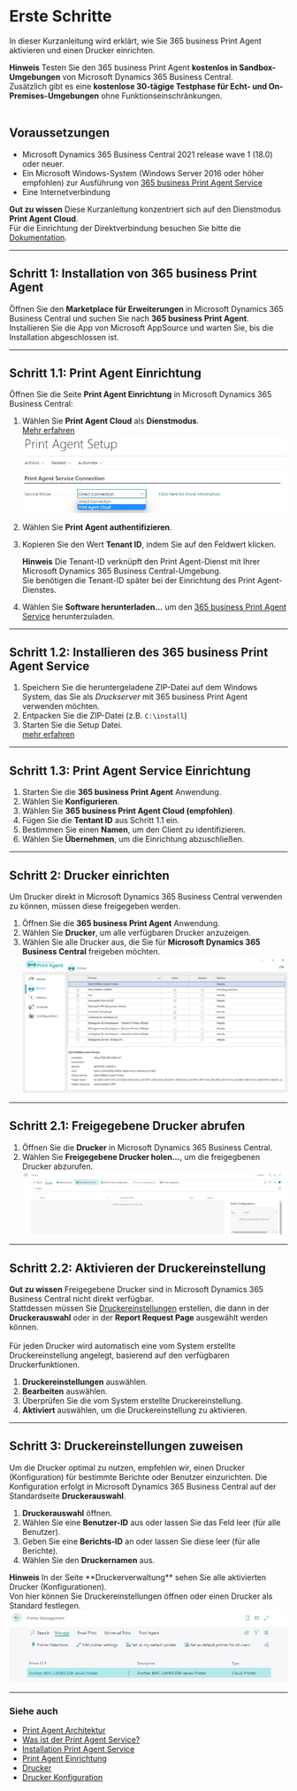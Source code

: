 # Erste Schritte

In dieser Kurzanleitung wird erklärt, wie Sie 365 business Print Agent aktivieren und einen Drucker einrichten.

<div class="alert alert-info">
    <i class="fa-duotone fa-solid fa-circle-info fa-xl"></i>
    <strong>Hinweis</strong>
	Testen Sie den 365 business Print Agent <strong>kostenlos in Sandbox-Umgebungen</strong> von Microsoft Dynamics 365 Business Central.<br>
	Zusätzlich gibt es eine <strong>kostenlose 30-tägige Testphase für Echt- und On-Premises-Umgebungen</strong> ohne Funktionseinschränkungen.
</div>
<br/>

## Voraussetzungen

 - Microsoft Dynamics 365 Business Central 2021 release wave 1 (18.0) oder neuer.
 - Ein Microsoft Windows-System (Windows Server 2016 oder höher empfohlen) zur Ausführung von [365 business Print Agent Service](print-agent-client-whatis.md) 
 - Eine Internetverbindung

<div class="alert alert-notice">
    <i class="fa-duotone fa-solid fa-lightbulb fa-xl"></i>
    <strong>Gut zu wissen</strong>
	Diese Kurzanleitung konzentriert sich auf den Dienstmodus <strong>Print Agent Cloud</strong>.<br/>
	Für die Einrichtung der Direktverbindung besuchen Sie bitte die <a href="setup.md">Dokumentation</a>.
</div>

---

## Schritt 1: Installation von 365 business Print Agent

Öffnen Sie den **Marketplace für Erweiterungen** in Microsoft Dynamics 365 Business Central und suchen Sie nach **365 business Print Agent**.
Installieren Sie die App von Microsoft AppSource und warten Sie, bis die Installation abgeschlossen ist.

---

## Schritt 1.1: Print Agent Einrichtung

Öffnen Sie die Seite **Print Agent Einrichtung** in Microsoft Dynamics 365 Business Central:

 1. Wählen Sie **Print Agent Cloud** als **Dienstmodus**.<br/>
	[Mehr erfahren](print-agent-whatis.md#architektur)<br/>
	![Print Agent Einrichtung - Dienstmodus Auswahl](/assets/images/365-business-print-agent/646d98fab6c688ad444f61f5397dce86873cda4a90db60986a40ba1eb3911ce9.png)
 2. Wählen Sie **Print Agent authentifizieren**.
 3. Kopieren Sie den Wert **Tenant ID**, indem Sie auf den Feldwert klicken.
    
	<div class="alert alert-info">
    <i class="fa-duotone fa-solid fa-circle-info fa-xl"></i>
    <strong>Hinweis</strong>
	Die Tenant-ID verknüpft den Print Agent-Dienst mit Ihrer Microsoft Dynamics 365 Business Central-Umgebung.<br>
	Sie benötigen die Tenant-ID später bei der Einrichtung des Print Agent-Dienstes.
    </div>
	
 4. Wählen Sie **Software herunterladen...** um den [365 business Print Agent Service](print-agent-client-whatis.md) herunterzuladen.

---

## Schritt 1.2: Installieren des 365 business Print Agent Service

 1. Speichern Sie die heruntergeladene ZIP-Datei auf dem Windows System, das Sie als _Druckserver_ mit 365 business Print Agent verwenden möchten.
 2. Entpacken Sie die ZIP-Datei (z.B. `C:\install`)
 3. Starten Sie die Setup Datei.<br/>
	[mehr erfahren](print-agent-service-installation.md)

---

## Schritt 1.3: Print Agent Service Einrichtung

 1. Starten Sie die **365 business Print Agent** Anwendung.
 2. Wählen Sie **Konfigurieren**.
 3. Wählen Sie **365 business Print Agent Cloud (empfohlen)**.
 4. Fügen Sie die **Tentant ID** aus Schritt 1.1 ein.
 5. Bestimmen Sie einen **Namen**, um den Client zu identifizieren.
 6. Wählen Sie **Übernehmen**, um die Einrichtung abzuschließen.

---

## Schritt 2: Drucker einrichten

Um Drucker direkt in Microsoft Dynamics 365 Business Central verwenden zu können, müssen diese freigegeben werden.

 1. Öffnen Sie die **365 business Print Agent** Anwendung.
 2. Wählen Sie **Drucker**, um alle verfügbaren Drucker anzuzeigen.
 3. Wählen Sie alle Drucker aus, die Sie für **Microsoft Dynamics 365 Business Central** freigeben möchten.
    ![Shared Printer](/assets/images/365-business-print-agent/ad01eb85658694c75716cb5dbce514bd3763fb94b48e505c0288c2bcf8638737.png)  

---

## Schritt 2.1: Freigegebene Drucker abrufen

 1. Öffnen Sie die **Drucker** in Microsoft Dynamics 365 Business Central.
 2. Wählen Sie **Freigegebene Drucker holen...**, um die freigegbenen Drucker abzurufen.
    ![Printers page actions](/assets/images/365-business-print-agent/567d50c1f1eb153215a9880611e4bf22f762cf6e6899086d80325209fc99ce9a.png)

---

## Schritt 2.2: Aktivieren der Druckereinstellung

<div class="alert alert-notice">
    <i class="fa-duotone fa-solid fa-lightbulb fa-xl"></i>
    <strong>Gut zu wissen</strong>
	Freigegebene Drucker sind in Microsoft Dynamics 365 Business Central nicht direkt verfügbar.<br>
	Stattdessen müssen Sie <a href="printer-configuration.md">Druckereinstellungen</a> erstellen, die dann in der <strong>Druckerauswahl</strong> oder in der <strong>Report Request Page</strong> ausgewählt werden können.<br><br/>
	Für jeden Drucker wird automatisch eine vom System erstellte Druckereinstellung angelegt, basierend auf den verfügbaren Druckerfunktionen.
</div>

 1. **Druckereinstellungen** auswählen.
 2. **Bearbeiten** auswählen.
 3. Überprüfen Sie die vom System erstellte Druckereinstellung.
 4. **Aktiviert** auswählen, um die Druckereinstellung zu aktivieren.

---

## Schritt 3: Druckereinstellungen zuweisen

Um die Drucker optimal zu nutzen, empfehlen wir, einen Drucker (Konfiguration) für bestimmte Berichte oder Benutzer einzurichten.
Die Konfiguration erfolgt in Microsoft Dynamics 365 Business Central auf der Standardseite **Druckerauswahl**.

 1. **Druckerauswahl** öffnen.  
 2. Wählen Sie eine **Benutzer-ID** aus oder lassen Sie das Feld leer (für alle Benutzer).
 3. Geben Sie eine **Berichts-ID** an oder lassen Sie diese leer (für alle Berichte).
 4. Wählen Sie den **Druckernamen** aus.

<div class="alert alert-info">
    <i class="fa-duotone fa-solid fa-circle-info fa-xl"></i>
    <strong>Hinweis</strong>
	In der Seite **Druckerverwaltung** sehen Sie alle aktivierten Drucker (Konfigurationen).<br>
	Von hier können Sie Druckereinstellungen öffnen oder einen Drucker als Standard festlegen.<br>
	<img src="/assets/images/365-business-print-agent/f66b313410695f3a550f126155fc3b9d6abf9c663c5840e9d2c1887948fbfd41.png">
</div>

---

### Siehe auch

 - [Print Agent Architektur](print-agent-whatis.md#architektur)
 - [Was ist der Print Agent Service?](print-agent-client-whatis.md)
 - [Installation Print Agent Service](print-agent-service-installation.md)
 - [Print Agent Einrichtung](setup.md)
 - [Drucker](printer.md)
 - [Drucker Konfiguration](printer-configuration.md)
